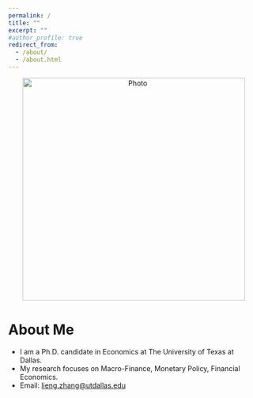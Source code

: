 ```yaml
---
permalink: /
title: ""
excerpt: ""
#author_profile: true
redirect_from: 
  - /about/
  - /about.html
---
```


<p align="center">
  <img src="https://lichengzh.github.io/files/vg.jpg?raw=true" alt="Photo" style="width: 450px;"/> 
</p>

# About Me
* I am a Ph.D. candidate in Economics at The University of Texas at Dallas.
* My research focuses on Macro-Finance, Monetary Policy, Financial Economics.
* Email: [lieng.zhang@utdallas.edu](mailto:lieng.zhang@utdallas.edu) 

